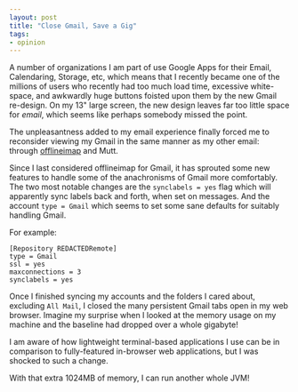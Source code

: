 ```yaml
---
layout: post
title: "Close Gmail, Save a Gig"
tags:
- opinion
---
```


A number of organizations I am part of use Google Apps for their Email,
Calendaring, Storage, etc, which means that I recently became one of the
millions of users who recently had too much load time, excessive white-space,
and awkwardly huge buttons foisted upon them by the new Gmail re-design.
On my 13" large screen, the new design leaves far too little space for _email_,
which seems like perhaps somebody missed the point.

The unpleasantness added to my email experience finally forced me to reconsider
viewing my Gmail in the same manner as my other email: through
[offlineimap](http://www.offlineimap.org/) and Mutt.

Since I last considered offlineimap for Gmail, it has sprouted some new
features to handle some of the anachronisms of Gmail more comfortably. The two
most notable changes are the `synclabels = yes` flag which will apparently sync
labels back and forth, when set on messages. And the account `type = Gmail`
which seems to set some sane defaults for suitably handling Gmail.

For example:

```
[Repository REDACTEDRemote]
type = Gmail
ssl = yes
maxconnections = 3
synclabels = yes
```

Once I finished syncing my accounts and the folders I cared about, excluding
`All Mail`, I closed the many persistent Gmail tabs open in my web
browser. Imagine my surprise when I looked at the memory usage on my machine
and the baseline had dropped over a whole gigabyte!

I am aware of how lightweight terminal-based applications I use can be in
comparison to fully-featured in-browser web applications, but I was shocked to
such a change. 

With that extra 1024MB of memory, I can run another whole JVM!


